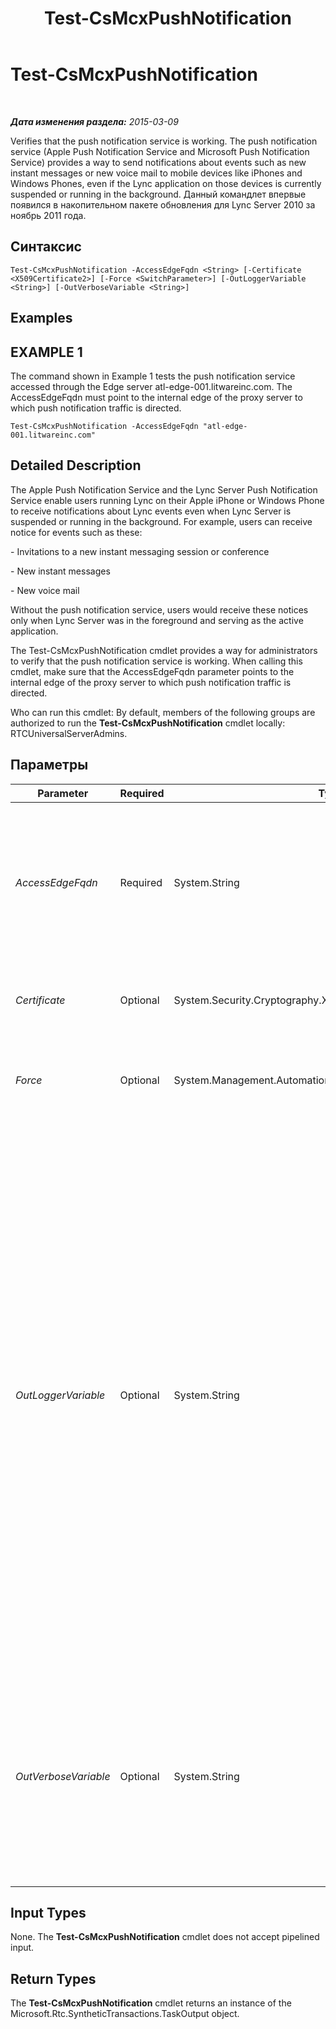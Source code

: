 ﻿---
title: Test-CsMcxPushNotification
TOCTitle: Test-CsMcxPushNotification
ms:assetid: db81339b-f79a-418a-b29d-8596dff7a210
ms:mtpsurl: https://technet.microsoft.com/ru-ru/library/Hh690043(v=OCS.15)
ms:contentKeyID: 49311367
ms.date: 05/19/2016
mtps_version: v=OCS.15
ms.translationtype: HT
---

# Test-CsMcxPushNotification

 

_**Дата изменения раздела:** 2015-03-09_

Verifies that the push notification service is working. The push notification service (Apple Push Notification Service and Microsoft Push Notification Service) provides a way to send notifications about events such as new instant messages or new voice mail to mobile devices like iPhones and Windows Phones, even if the Lync application on those devices is currently suspended or running in the background. Данный командлет впервые появился в накопительном пакете обновления для Lync Server 2010 за ноябрь 2011 года.

## Синтаксис

    Test-CsMcxPushNotification -AccessEdgeFqdn <String> [-Certificate <X509Certificate2>] [-Force <SwitchParameter>] [-OutLoggerVariable <String>] [-OutVerboseVariable <String>]

## Examples

## EXAMPLE 1

The command shown in Example 1 tests the push notification service accessed through the Edge server atl-edge-001.litwareinc.com. The AccessEdgeFqdn must point to the internal edge of the proxy server to which push notification traffic is directed.

    Test-CsMcxPushNotification -AccessEdgeFqdn "atl-edge-001.litwareinc.com"

## Detailed Description

The Apple Push Notification Service and the Lync Server Push Notification Service enable users running Lync on their Apple iPhone or Windows Phone to receive notifications about Lync events even when Lync Server is suspended or running in the background. For example, users can receive notice for events such as these:

\- Invitations to a new instant messaging session or conference

\- New instant messages

\- New voice mail

Without the push notification service, users would receive these notices only when Lync Server was in the foreground and serving as the active application.

The Test-CsMcxPushNotification cmdlet provides a way for administrators to verify that the push notification service is working. When calling this cmdlet, make sure that the AccessEdgeFqdn parameter points to the internal edge of the proxy server to which push notification traffic is directed.

Who can run this cmdlet: By default, members of the following groups are authorized to run the **Test-CsMcxPushNotification** cmdlet locally: RTCUniversalServerAdmins.

## Параметры


<table>
<colgroup>
<col style="width: 25%" />
<col style="width: 25%" />
<col style="width: 25%" />
<col style="width: 25%" />
</colgroup>
<thead>
<tr class="header">
<th>Parameter</th>
<th>Required</th>
<th>Type</th>
<th>Description</th>
</tr>
</thead>
<tbody>
<tr class="odd">
<td><p><em>AccessEdgeFqdn</em></p></td>
<td><p>Required</p></td>
<td><p>System.String</p></td>
<td><p>Fully qualified domain name of the Access Edge server used to connect to the push notification service. The AccessedgeFqdn must point to the internal edge of the proxy server to which push notification traffic is directed.</p></td>
</tr>
<tr class="even">
<td><p><em>Certificate</em></p></td>
<td><p>Optional</p></td>
<td><p>System.Security.Cryptography.X509Certificates.X509Certificate2</p></td>
<td><p>Enables you to specify an X509 certificate to use for authentication purposes</p></td>
</tr>
<tr class="odd">
<td><p><em>Force</em></p></td>
<td><p>Optional</p></td>
<td><p>System.Management.Automation.SwitchParameter</p></td>
<td><p>Suppresses the display of any non-fatal error message that might occur when running the command.</p></td>
</tr>
<tr class="even">
<td><p><em>OutLoggerVariable</em></p></td>
<td><p>Optional</p></td>
<td><p>System.String</p></td>
<td><p>When present, detailed output from running the cmdlet will be stored in the specified variable. This variable includes a pair of methods – ToHTML and ToXML – that can then be used to save that output to either an HTML or an XML file.</p>
<p>To store output in a logger variable named $TestOutput use the following syntax:</p>
<p>-OutLoggerVariable TestOutput</p>
<p>Note: Do not use prepend a $ character when specifying the variable name.</p>
<p>To save the information stored in the logger variable to an HTML file, use a command similar to this:</p>
<p>$TestOutput.ToHTML() &gt; C:\Logs\TestOutput.html</p>
<p>To save the information stored in the logger variable to an XML file, use a command similar to this:</p>
<p>$TestOutput.ToXML() &gt; C:\Logs\TestOutput.xml</p></td>
</tr>
<tr class="odd">
<td><p><em>OutVerboseVariable</em></p></td>
<td><p>Optional</p></td>
<td><p>System.String</p></td>
<td><p>When present, detailed output from running the cmdlet will be stored in the specified variable. For example, to store output in a variable named $TestOutput use the following syntax</p>
<p>-OutVerboseVariable TestOutput</p>
<p>Do not prepend a $ character when specifying the variable name.</p></td>
</tr>
</tbody>
</table>


## Input Types

None. The **Test-CsMcxPushNotification** cmdlet does not accept pipelined input.

## Return Types

The **Test-CsMcxPushNotification** cmdlet returns an instance of the Microsoft.Rtc.SyntheticTransactions.TaskOutput object.

